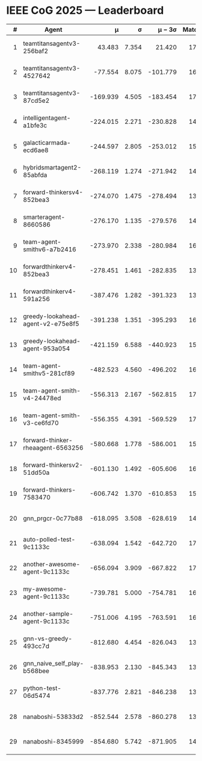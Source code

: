 # IEEE CoG 2025 — Leaderboard

| # | Agent | μ | σ | μ − 3σ | Matches | Updated |
|---:|---|---:|---:|---:|---:|---|
| 1 | teamtitansagentv3-256baf2 | 43.483 | 7.354 | 21.420 | 17056 | 2025-08-23 22:05 |
| 2 | teamtitansagentv3-4527642 | -77.554 | 8.075 | -101.779 | 16530 | 2025-08-23 22:05 |
| 3 | teamtitansagentv3-87cd5e2 | -169.939 | 4.505 | -183.454 | 17706 | 2025-08-23 22:05 |
| 4 | intelligentagent-a1bfe3c | -224.015 | 2.271 | -230.828 | 14162 | 2025-08-23 22:05 |
| 5 | galacticarmada-ecd6ae8 | -244.597 | 2.805 | -253.012 | 15600 | 2025-08-23 22:05 |
| 6 | hybridsmartagent2-85abfda | -268.119 | 1.274 | -271.942 | 14386 | 2025-08-23 22:05 |
| 7 | forward-thinkersv4-852bea3 | -274.070 | 1.475 | -278.494 | 13549 | 2025-08-23 22:05 |
| 8 | smarteragent-8660586 | -276.170 | 1.135 | -279.576 | 14206 | 2025-08-23 22:05 |
| 9 | team-agent-smithv6-a7b2416 | -273.970 | 2.338 | -280.984 | 16660 | 2025-08-23 22:05 |
| 10 | forwardthinkerv4-852bea3 | -278.451 | 1.461 | -282.835 | 13775 | 2025-08-23 22:05 |
| 11 | forwardthinkerv4-591a256 | -387.476 | 1.282 | -391.323 | 13794 | 2025-08-23 22:05 |
| 12 | greedy-lookahead-agent-v2-e75e8f5 | -391.238 | 1.351 | -395.293 | 16750 | 2025-08-23 22:05 |
| 13 | greedy-lookahead-agent-953a054 | -421.159 | 6.588 | -440.923 | 15750 | 2025-08-23 22:05 |
| 14 | team-agent-smithv5-281cf89 | -482.523 | 4.560 | -496.202 | 16520 | 2025-08-23 22:05 |
| 15 | team-agent-smith-v4-24478ed | -556.313 | 2.167 | -562.815 | 17222 | 2025-08-23 22:05 |
| 16 | team-agent-smith-v3-ce6fd70 | -556.355 | 4.391 | -569.529 | 17882 | 2025-08-23 22:05 |
| 17 | forward-thinker-rheaagent-6563256 | -580.668 | 1.778 | -586.001 | 15988 | 2025-08-23 22:05 |
| 18 | forward-thinkersv2-51dd50a | -601.130 | 1.492 | -605.606 | 16188 | 2025-08-23 22:05 |
| 19 | forward-thinkers-7583470 | -606.742 | 1.370 | -610.853 | 15500 | 2025-08-23 22:05 |
| 20 | gnn_prgcr-0c77b88 | -618.095 | 3.508 | -628.619 | 14960 | 2025-08-23 22:05 |
| 21 | auto-polled-test-9c1133c | -638.094 | 1.542 | -642.720 | 17260 | 2025-08-23 22:05 |
| 22 | another-awesome-agent-9c1133c | -656.094 | 3.909 | -667.822 | 17600 | 2025-08-23 22:05 |
| 23 | my-awesome-agent-9c1133c | -739.781 | 5.000 | -754.781 | 16720 | 2025-08-23 22:05 |
| 24 | another-sample-agent-9c1133c | -751.006 | 4.195 | -763.591 | 16840 | 2025-08-23 22:05 |
| 25 | gnn-vs-greedy-493cc7d | -812.680 | 4.454 | -826.043 | 13500 | 2025-08-23 22:05 |
| 26 | gnn_naive_self_play-b568bee | -838.953 | 2.130 | -845.343 | 13400 | 2025-08-23 22:05 |
| 27 | python-test-06d5474 | -837.776 | 2.821 | -846.238 | 13530 | 2025-08-23 22:05 |
| 28 | nanaboshi-53833d2 | -852.544 | 2.578 | -860.278 | 13020 | 2025-08-23 22:05 |
| 29 | nanaboshi-8345999 | -854.680 | 5.742 | -871.905 | 14050 | 2025-08-23 22:05 |
